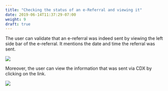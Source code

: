 ```yaml
---
title: "Checking the status of an e-Referral and viewing it"
date: 2019-06-14T11:37:29-07:00
weight: 9
draft: true
---
```



The user can validate that an e-referral was indeed sent by viewing the left side bar of the e-referral. It mentions the date and time the referral was sent.

![](https://paper-attachments.dropbox.com/s_D8F55B926E14BC491F2DAD18D930CB06AD57C72BB921C2ECDB6B0AA89F2D0027_1558134148196_image.png)


Moreover, the user can view the information that was sent via CDX by clicking on the link.

![](https://paper-attachments.dropbox.com/s_D8F55B926E14BC491F2DAD18D930CB06AD57C72BB921C2ECDB6B0AA89F2D0027_1558134271046_image.png)
